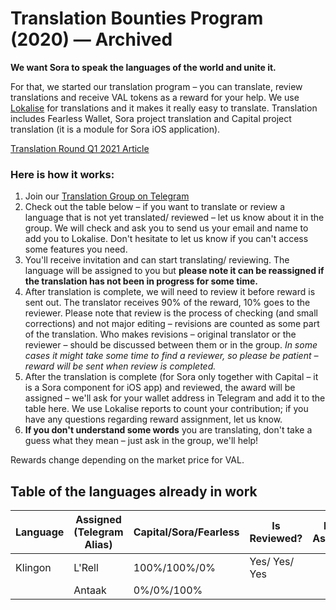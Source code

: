 # Translation Bounties Program (2020) — Archived

**We want Sora to speak the languages of the world and unite it.**

For that, we started our translation program – you can translate, review translations and receive VAL tokens as a reward for your help.
We use [Lokalise](https://lokalise.com/) for translations and it makes it really easy to translate.
Translation includes Fearless Wallet, Sora project translation and Capital project translation (it is a module for Sora iOS application).

[Translation Round Q1 2021 Article](https://sora-xor.medium.com/rewards-for-sora-ecosystem-translations-c69bc38e931a)

### Here is how it works:
1. Join our [Translation Group on Telegram](https://t.me/sora_translation_community)
2. Check out the table below – if you want to translate or review a language that is not yet translated/ reviewed – let us know about it in the group.
We will check and ask you to send us your email and name to add you to Lokalise. Don't hesitate to let us know if you can't access some features you need.
3. You'll receive invitation and can start translating/ reviewing.
The language will be assigned to you but **please note it can be reassigned if the translation has not been in progress for some time.**
4. After translation is complete, we will need to review it before reward is sent out.
The translator receives 90% of the reward, 10% goes to the reviewer.
Please note that review is the process of checking (and small corrections) and not major editing – revisions are counted as some part of the translation.
Who makes revisions – original translator or the reviewer – should be discussed between them or in the group.
*In some cases it might take some time to find a reviewer, so please be patient – reward will be sent when review is completed.*
5. After the translation is complete (for Sora only together with Capital – it is a Sora component for iOS app) and reviewed, the award will be assigned – we'll ask for your wallet address in Telegram and add it to the table here.
We use Lokalise reports to count your contribution; if you have any questions regarding reward assignment, let us know.
6. **If you don't understand some words** you are translating, don't take a guess what they mean – just ask in the group, we'll help!

Rewards change depending on the market price for VAL.

## Table of the languages already in work

| Language | Assigned (Telegram Alias) | Capital/Sora/Fearless | Is Reviewed? | Reward Assignment | Is Reward Sent |
|----------|---------------------------|-----------------------|--------------|-------------------|----------------|
|Klingon   | L'Rell                    | 100%/100%/0%          | Yes/ Yes/ Yes|                   |                |
|          | Antaak                    | 0%/0%/100%            |              |                   |                |